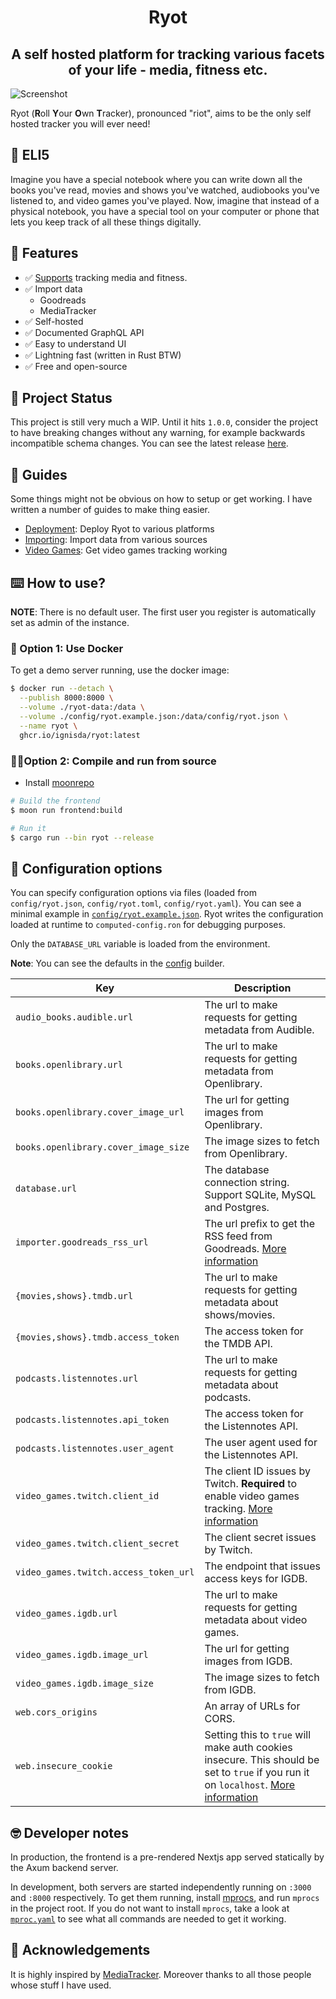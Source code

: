 <h1 align="center">Ryot</h1>

<h2 align="center">
  A self hosted platform for tracking various facets of your life - media,
  fitness etc.
</h2>

![Screenshot](/docs/assets/screenshot.png)

Ryot (**R**oll **Y**our **O**wn **T**racker), pronounced "riot", aims to be the
only self hosted tracker you will ever need!

## 📝 ELI5

Imagine you have a special notebook where you can write down all the books
you've read, movies and shows you've watched, audiobooks you've listened to, and
video games you've played. Now, imagine that instead of a physical notebook, you
have a special tool on your computer or phone that lets you keep track of all
these things digitally.

## 🚀 Features

- ✅ [Supports](https://github.com/IgnisDa/ryot/discussions/4) tracking media and fitness.
- ✅ Import data
  - Goodreads
  - MediaTracker
- ✅ Self-hosted
- ✅ Documented GraphQL API
- ✅ Easy to understand UI
- ✅ Lightning fast (written in Rust BTW)
- ✅ Free and open-source

## 🧪 Project Status

This project is still very much a WIP. Until it hits `1.0.0`, consider the project
to have breaking changes without any warning, for example backwards incompatible
schema changes. You can see the latest release
[here](https://github.com/IgnisDa/ryot/releases).

## 📖 Guides

Some things might not be obvious on how to setup or get working. I have written
a number of guides to make thing easier.

- [Deployment](/docs/guides/deployment.md): Deploy Ryot to various platforms
- [Importing](/docs/guides/importing.md): Import data from various sources
- [Video Games](/docs/guides/video-games.md): Get video games tracking working

## ⌨️  How to use?

**NOTE**: There is no default user. The first user you register is automatically
set as admin of the instance.

### 🐳 Option 1: Use Docker

To get a demo server running, use the docker image:

```bash
$ docker run --detach \
  --publish 8000:8000 \
  --volume ./ryot-data:/data \
  --volume ./config/ryot.example.json:/data/config/ryot.json \
  --name ryot \
  ghcr.io/ignisda/ryot:latest
```

### 🧑‍💻Option 2: Compile and run from source

- Install [moonrepo](https://moonrepo.dev/https://moonrepo.dev/)

```bash
# Build the frontend
$ moon run frontend:build

# Run it
$ cargo run --bin ryot --release
```

## 🔧 Configuration options

You can specify configuration options via files (loaded from `config/ryot.json`,
`config/ryot.toml`, `config/ryot.yaml`). You can see a minimal example in
[`config/ryot.example.json`](config/ryot.example.json). Ryot writes the
configuration loaded at runtime to `computed-config.ron` for debugging purposes.

Only the `DATABASE_URL` variable is loaded from the environment.

**Note**: You can see the defaults in the [config](apps/backend/src/config.rs)
builder.

| Key                                   | Description                                                                                                                                                                       |
|---------------------------------------|-------------------------------------------------------------------------------------------------------------------------------------------------------------------------------------|
| `audio_books.audible.url`             | The url to make requests for getting metadata from Audible.                                                                                                                         |
| `books.openlibrary.url`               | The url to make requests for getting metadata from Openlibrary.                                                                                                                     |
| `books.openlibrary.cover_image_url`   | The url for getting images from Openlibrary.                                                                                                                                        |
| `books.openlibrary.cover_image_size`  | The image sizes to fetch from Openlibrary.                                                                                                                                          |
| `database.url`                        | The database connection string. Support SQLite, MySQL and Postgres.                                                                                                                 |
| `importer.goodreads_rss_url`          | The url prefix to get the RSS feed from Goodreads. [More information](/docs/guides/importing.md)                                                                                   |
| `{movies,shows}.tmdb.url`             | The url to make requests for getting metadata about shows/movies.                                                                                                                   |
| `{movies,shows}.tmdb.access_token`    | The access token for the TMDB API.                                                                                                                                                  |
| `podcasts.listennotes.url`            | The url to make requests for getting metadata about podcasts.                                                                                                                       |
| `podcasts.listennotes.api_token`      | The access token for the Listennotes API.                                                                                                                                           |
| `podcasts.listennotes.user_agent`     | The user agent used for the Listennotes API.                                                                                                                                        |
| `video_games.twitch.client_id`        | The client ID issues by Twitch. **Required** to enable video games tracking. [More information](/docs/guides/video-games.md)                                             |
| `video_games.twitch.client_secret`    | The client secret issues by Twitch.                                                                                                                                                 |
| `video_games.twitch.access_token_url` | The endpoint that issues access keys for IGDB.                                                                                                                                      |
| `video_games.igdb.url`                | The url to make requests for getting metadata about video games.                                                                                                                    |
| `video_games.igdb.image_url`          | The url for getting images from IGDB.                                                                                                                                               |
| `video_games.igdb.image_size`         | The image sizes to fetch from IGDB.                                                                                                                                                 |
| `web.cors_origins`                    | An array of URLs for CORS.                                                                                                                                                          |
| `web.insecure_cookie`                 | Setting this to `true` will make auth cookies insecure. This should be set to `true` if you run it on `localhost`. [More information](https://github.com/IgnisDa/ryot/issues/23#) |

## 🤓 Developer notes

In production, the frontend is a pre-rendered Nextjs app served statically by the
Axum backend server.

In development, both servers are started independently running on `:3000` and 
`:8000` respectively. To get them running, install [mprocs](https://github.com/pvolok/mprocs),
and run `mprocs` in the project root. If you do not want to install `mprocs`,
take a look at [`mproc.yaml`](./mprocs.yaml) to see what all commands are
needed to get it working.

## 🙏 Acknowledgements

It is highly inspired by [MediaTracker](https://github.com/bonukai/MediaTracker).
Moreover thanks to all those people whose stuff I have used.
